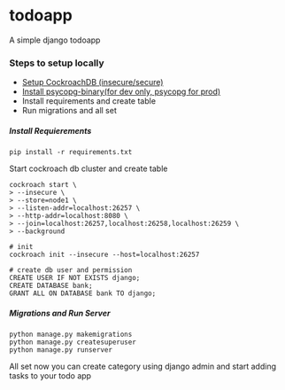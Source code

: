 # todoapp
A simple django todoapp

### Steps to setup locally
+ [Setup CockroachDB (insecure/secure)](https://www.cockroachlabs.com/docs/v20.1/install-cockroachdb-mac.html)
+ [Install psycopg-binary(for dev only, psycopg for prod)](https://pypi.org/project/psycopg2-binary/)
+ Install requirements and create table
+ Run migrations and all set

##### Install Requierements
`pip install -r requirements.txt`
<p>Start cockroach db cluster and create table</p>

```
cockroach start \
> --insecure \
> --store=node1 \
> --listen-addr=localhost:26257 \
> --http-addr=localhost:8080 \
> --join=localhost:26257,localhost:26258,localhost:26259 \
> --background

# init
cockroach init --insecure --host=localhost:26257

# create db user and permission
CREATE USER IF NOT EXISTS django;
CREATE DATABASE bank;
GRANT ALL ON DATABASE bank TO django;
```

##### Migrations and Run Server
```
python manage.py makemigrations
python manage.py createsuperuser
python manage.py runserver
```
All set now you can create category using django admin and start adding tasks to your todo app